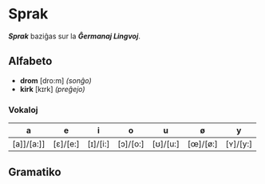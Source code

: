 # Sprak

***Sprak*** baziĝas sur la ***Ĝermanaj Lingvoj***.

## Alfabeto

* **drom** [dro:m] *(sonĝo)*
* **kirk** [kɪrk] *(preĝejo)*

### Vokaloj

|**a**|**e**|**i**|**o**|**u**|**ø**|**y**|
|-|-|-|-|-|-|-|
|[a]]/[a:]]|[ɛ]/[e:]|[ɪ]/[i:]|[ɔ]/[o:]|[ʊ]/[u:]|[œ]/[ø:]|[ʏ]/[y:]|

## Gramatiko
